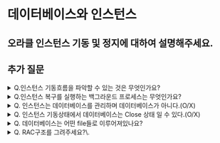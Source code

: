 # 데이터베이스와 인스턴스

## 오라클 인스턴스 기동 및 정지에 대하여 설명해주세요.



## 추가 질문

<details>
    <summary>Q.인스턴스 기동흐름을 파악할 수 있는 것은 무엇인가요?</summary>
    <div markdown="1">
        A. alert log file
    </div>
</details>


<details>
    <summary>Q.인스턴스 복구를 실행하는 백그라운드 프로세스는 무엇인가요?</summary>
    <div markdown="1">
        A. SMON
    </div>
</details>


<details>
    <summary>Q. 인스턴스는 데이터베이스를 관리하며 데이터베이스가 아니다.(O/X)</summary>
    <div markdown="1">
        A. O
    </div>
</details>


<details>
    <summary>Q. 인스턴스 기동상태에서 데이터베이스는 Close 상태 일 수 있다.(O/X)</summary>
    <div markdown="1">
        A. O
    </div>
</details>


<details>
    <summary>Q. 데이터베이스는 어떤 file들로 이루어져있나요?</summary>
    <div markdown="1">
        A. control file + data file + redo log file 
    </div>
</details>


<details>
    <summary>Q. RAC구조를 그려주세요?\.</summary>
    <div markdown="1">
        A. 직접 작성해주세요. 
    </div>
</details>
